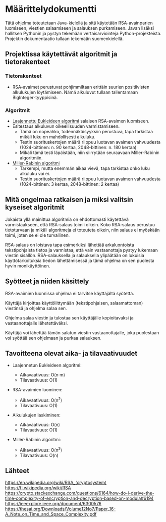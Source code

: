 # Määrittelydokumentti

Tätä ohjelma toteutetaan Java-kielellä ja sitä käytetään RSA-avainparien luomiseen, viestien salaamiseen ja salauksen purkamiseen. Javan lisäksi hallitsen Pythonin ja pystyn tekemään vertaisarviointeja Python-projekteista. Projektin dokumentaatio tullaan tekemään suomenkielellä.

## Projektissa käytettävät algoritmit ja tietorakenteet

### Tietorakenteet
- RSA-avaimet perustuvat pohjimmiltaan erittäin suurien positiivisten alkulukujen löytämiseen. Nämä alkuluvut tullaan tallentamaan BigInteger-tyyppisinä.

### Algoritmit
- [Laajennettu Eukleideen algoritmi](https://en.wikipedia.org/wiki/Extended_Euclidean_algorithm) salaisen RSA-avaimen luomiseen.
- Esitestaus alkuluvun oikeellisuuden varmistamiseen.
  - Tämä on nopeahko, todennäköisyyksiin perustuva, tapa tarkistaa mikäli luku on mahdollisesti alkuluku.
  - Testin suorituskertojen määrä riippuu luotavan avaimen vahvuudesta (1024-bittinen: n. 90 kertaa, 2048-bittinen: n. 180 kertaa)
  - Mikäli tämä testi läpäistään, niin siirrytään seuraavaan Miller-Rabinin algoritmiin.
- [Miller-Rabinin algoritmi](https://en.wikipedia.org/wiki/Miller%E2%80%93Rabin_primality_test)
  - Tarkempi, mutta enemmän aikaa vievä, tapa tarkistaa onko luku alkuluku vai ei.
  - Testin suorituskertojen määrä riippuu luotavan avaimen vahvuudesta (1024-bittinen: 3 kertaa, 2048-bittinen: 2 kertaa)

## Mitä ongelmaa ratkaisen ja miksi valitsin kyseiset algoritmit
Jokaista yllä mainittua algoritmia on ehdottomasti käytettävä varmistaakseen, että RSA-salaus toimii oikein. Koko RSA-salaus perustuu tietoturvaan ja mikäli algoritmeja ei toteuteta oikein, niin salaus ei myöskään toimi, joten se ei ole turvallinen.

RSA-salaus on loistava tapa esimerkiksi lähettää arkaluontoista tekstipohjaista tietoa ja varmistaa, että vain vastaanottaja pystyy lukemaan viestin sisällön. RSA-salauksella ja salauksella ylipäätään on lukuisia käyttötarkoituksia tiedon lähettämisessä ja tämä ohjelma on sen puolesta hyvin monikäyttöinen.

## Syötteet ja niiden käsittely
RSA-avaimien luonnissa ohjelma ei tarvitse käyttäjältä syötettä.

Käyttäjä kirjoittaa käyttöliittymään (tekstipohjaisen, salaamattoman) viestinsä ja ohjelma salaa sen.

Ohjelma salaa viestin ja tulostaa sen käyttäjälle kopioitavaksi ja vastaanottajalle lähetettäväksi.

Käyttäjä voi lähettää tämän salatun viestin vastaanottajalle, joka puolestaan voi syöttää sen ohjelmaan ja purkaa salauksen.

## Tavoitteena olevat aika- ja tilavaativuudet

- Laajennetun Eukleideen algoritmi: 
  - Aikavaativuus: O(n⋅m)
  - Tilavaativuus: O(1)

- RSA-avaimien luominen: 
  - Aikavaativuus: O(n<sup>2</sup>)
  - Tilavaativuus: O(1)

- Alkulukujen laskiminen:
  - Aikavaativuus: O(n)
  - Tilavaativuus: O(1)

- Miller-Rabinin algoritmi: 
  - Aikavaativuus: O(n<sup>2</sup>)
  - Tilavaativuus: O(n)

## Lähteet
https://en.wikipedia.org/wiki/RSA_(cryptosystem)
https://fi.wikipedia.org/wiki/RSA
https://crypto.stackexchange.com/questions/6164/how-do-i-derive-the-time-complexity-of-encryption-and-decryption-based-on-modula#6194
https://ieeexplore.ieee.org/document/6300576
https://thesai.org/Downloads/Volume12No7/Paper_16-A_Note_on_Time_and_Space_Complexity.pdf
